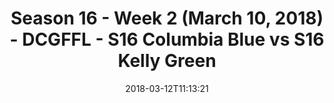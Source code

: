 ---
title: Season 16 - Week 2 (March 10, 2018) - DCGFFL - S16 Columbia Blue vs S16 Kelly
  Green
teams-score:
- team: _teams/s16-columbia-blue.md
  score: 41
- team: _teams/s16-kelly-green.md
  score: 6
mvp: Bill Cammas, Mike Hess
game-ball: Leah Garofalo, Dan Erckenbrack
season: 16
week: 2
date: '2018-03-12T11:13:21'
pageid: season-16-week-2-march-10-2018-6349-vs-6352
---
